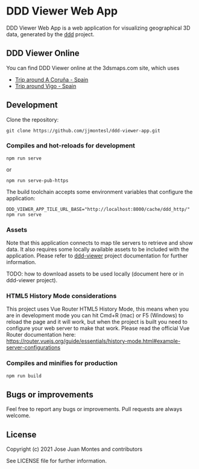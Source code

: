 # DDD Viewer Web App

DDD Viewer Web App is a web application for visualizing geographical 3D data,
generated by the [ddd](https://github.com/jjmontesl/ddd) project.

## DDD Viewer Online

You can find DDD Viewer online at the 3dsmaps.com site, which uses

- [Trip around A Coruña - Spain](https://3dsmaps.com/play/?u=/trips/acoruna-menhires.json&sb=@dynamic&@43.3861094,-8.4069793,84a,35y,127.1h,94.38t)
- [Trip around Vigo - Spain](https://3dsmaps.com/play/?u=/trips/vigo-castro.json&@42.2317848,-8.7279656,131a,35y,28.9h,51.29t)


## Development

Clone the repository:

    git clone https://github.com/jjmontesl/ddd-viewer-app.git

### Compiles and hot-reloads for development

    npm run serve

or

    npm run serve-pub-https

The build toolchain accepts some environment variables that configure the application:

    DDD_VIEWER_APP_TILE_URL_BASE="http://localhost:8000/cache/ddd_http/" npm run serve

### Assets

Note that this application connects to map tile servers to retrieve and show data. It also requires
some locally available assets to be included with the application. Please refer to
[ddd-viewer](https://github.com/jjmontesl/ddd-viewer) project documentation for further information.

TODO: how to download assets to be used locally (document here or in ddd-viewer project).


### HTML5 History Mode considerations

This project uses Vue Router HTML5 History Mode, this means when you are in development mode you can hit Cmd+R (mac) or F5 (Windows) to reload the page and it will work, but when the project is built you need to configure your web server to make that work. Please read the official Vue Router documentation here: <https://router.vuejs.org/guide/essentials/history-mode.html#example-server-configurations>


### Compiles and minifies for production

```bash
npm run build
```

## Bugs or improvements

Feel free to report any bugs or improvements. Pull requests are always welcome.


## License

Copyright (c) 2021 Jose Juan Montes and contributors

See LICENSE file for further information.




